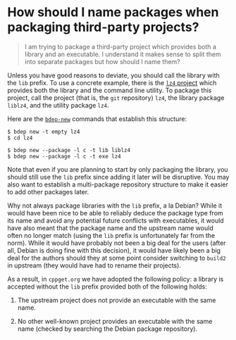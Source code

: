 # How should I name packages when packaging third-party projects?

> I am trying to package a third-party project which provides both a library
> and an executable. I understand it makes sense to split them into separate
> packages but how should I name them?

Unless you have good reasons to deviate, you should call the library with the
`lib` prefix. To use a concrete example, there is the [`lz4` project][lz4]
which provides both the library and the command line utility. To package this
project, call the project (that is, the `git` repository) `lz4`, the library
package `liblz4`, and the utility package `lz4`.

Here are the [`bdep-new`][bdep-new] commands that establish this structure:

```
$ bdep new -t empty lz4
$ cd lz4

$ bdep new --package -l c -t lib liblz4
$ bdep new --package -l c -t exe lz4
```

Note that even if you are planning to start by only packaging the library, you
should still use the `lib` prefix since adding it later will be disruptive.
You may also want to establish a multi-package repository structure to make it
easier to add other packages later.

Why not always package libraries with the `lib` prefix, a la Debian? While it
would have been nice to be able to reliably deduce the package type from its
name and avoid any potential future conflicts with executables, it would have
also meant that the package name and the upstream name would often no longer
match (using the `lib` prefix is unfortunately far from the norm). While it
would have probably not been a big deal for the users (after all, Debian is
doing fine with this decision), it would have likely been a big deal for the
authors should they at some point consider switching to `build2` in upstream
(they would have had to rename their projects).

As a result, in `cppget.org` we have adopted the following policy: a library
is accepted without the `lib` prefix provided both of the following holds:

1. The upstream project does not provide an executable with the same name.

2. No other well-known project provides an executable with the same name
   (checked by searching the Debian package repository).

[bdep-new]: https://build2.org/bdep/doc/bdep-new.xhtml
[lz4]: https://github.com/lz4/lz4/
